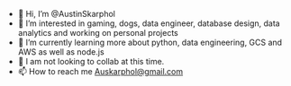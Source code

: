 - 👋 Hi, I’m @AustinSkarphol
- 👀 I’m interested in gaming, dogs, data engineer, database design, data analytics and working on personal projects
- 🌱 I’m currently learning more about python, data engineering, GCS and AWS as well as node.js
- 💞️ I am not looking to collab at this time.
- 📫 How to reach me Auskarphol@gmail.com

